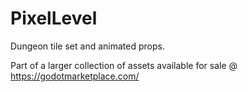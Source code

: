 # PixelLevel

Dungeon tile set and animated props.

Part of a larger collection of assets available for sale @ <https://godotmarketplace.com/>
